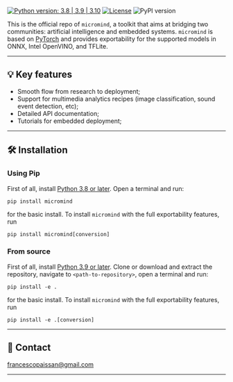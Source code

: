 [![Python version: 3.8 | 3.9 | 3.10](https://img.shields.io/badge/python-3.9%20|%203.10-blue)](https://www.python.org/downloads/)
[![License](https://img.shields.io/badge/License-Apache_2.0-blue.svg)](https://github.com/fpaissan/micromind/blob/main/LICENSE)
![PyPI version](https://img.shields.io/pypi/v/micromind)

This is the official repo of `micromind`, a toolkit that aims at bridging two communities: artificial intelligence and embedded systems. `micromind` is based on [PyTorch](https://pytorch.org) and provides exportability for the supported models in ONNX, Intel OpenVINO, and TFLite.

---------------------------------------------------------------------------------------------------------

## 💡 Key features

- Smooth flow from research to deployment;
- Support for multimedia analytics recipes (image classification, sound event detection, etc);
- Detailed API documentation;
- Tutorials for embedded deployment;

---------------------------------------------------------------------------------------------------------

## 🛠️️ Installation

### Using Pip

First of all, install [Python 3.8 or later](https://www.python.org). Open a terminal and run:

```
pip install micromind
```
for the basic install. To install `micromind` with the full exportability features, run

```
pip install micromind[conversion]
```

### From source

First of all, install [Python 3.9 or later](https://www.python.org).
Clone or download and extract the repository, navigate to `<path-to-repository>`, open a
terminal and run:

```
pip install -e .
```
for the basic install. To install `micromind` with the full exportability features, run

```
pip install -e .[conversion]
```

---------------------------------------------------------------------------------------------------------

## 📧 Contact

[francescopaissan@gmail.com](mailto:francescopaissan@gmail.com)

---------------------------------------------------------------------------------------------------------

